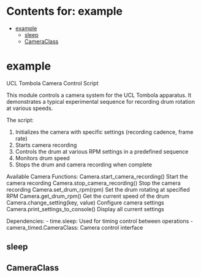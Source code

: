 # Contents for: example

* [example](#example)
  * [sleep](#example.sleep)
  * [CameraClass](#example.CameraClass)

<a id="example"></a>

# example

UCL Tombola Camera Control Script

This module controls a camera system for the UCL Tombola apparatus. It demonstrates
a typical experimental sequence for recording drum rotation at various speeds.

The script:
1. Initializes the camera with specific settings (recording cadence, frame rate)
2. Starts camera recording
3. Controls the drum at various RPM settings in a predefined sequence
4. Monitors drum speed
5. Stops the drum and camera recording when complete

Available Camera Functions:
    Camera.start_camera_recording()     Start the camera recording
    Camera.stop_camera_recording()      Stop the camera recording
    Camera.set_drum_rpm(rpm)            Set the drum rotating at specified RPM
    Camera.get_drum_rpm()               Get the current speed of the drum
    Camera.change_setting(key, value)   Configure camera settings
    Camera.print_settings_to_console()  Display all current settings

Dependencies:
    - time.sleep: Used for timing control between operations
    - camera_timed.CameraClass: Camera control interface

<a id="example.sleep"></a>

## sleep

<a id="example.CameraClass"></a>

## CameraClass

